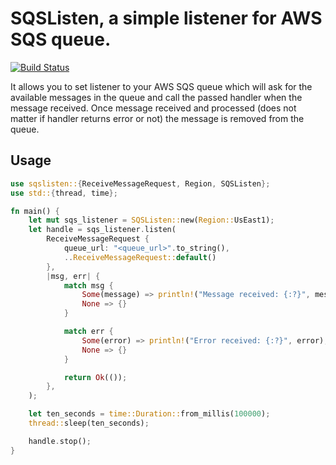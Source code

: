 # SQSListen, a simple listener for AWS SQS queue.

[![Build Status](https://travis-ci.org/andrewnester/sqslisten.svg?branch=master)](https://travis-ci.org/andrewnester/sqslisten)

It allows you to set listener to your AWS SQS queue which will ask for the available messages in the queue and call the passed handler when the message received.
Once message received and processed (does not matter if handler returns error or not) the message is removed from the queue.

## Usage
```rust
use sqslisten::{ReceiveMessageRequest, Region, SQSListen};
use std::{thread, time};

fn main() {
    let mut sqs_listener = SQSListen::new(Region::UsEast1);
    let handle = sqs_listener.listen(
        ReceiveMessageRequest {
            queue_url: "<queue_url>".to_string(),
            ..ReceiveMessageRequest::default()
        },
        |msg, err| {
            match msg {
                Some(message) => println!("Message received: {:?}", message),
                None => {}
            }

            match err {
                Some(error) => println!("Error received: {:?}", error),
                None => {}
            }

            return Ok(());
        },
    );

    let ten_seconds = time::Duration::from_millis(100000);
    thread::sleep(ten_seconds);

    handle.stop();
}
```